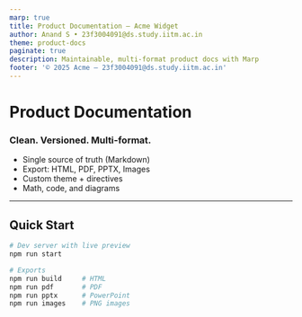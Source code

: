 ```yaml
---
marp: true
title: Product Documentation — Acme Widget
author: Anand S • 23f3004091@ds.study.iitm.ac.in
theme: product-docs
paginate: true
description: Maintainable, multi-format product docs with Marp
footer: '© 2025 Acme — 23f3004091@ds.study.iitm.ac.in'
---
```


<!-- _class: lead -->
<!-- _header: "**Acme Widget · Product Docs**" -->

# Product Documentation  
### Clean. Versioned. Multi-format.

- Single source of truth (Markdown)
- Export: HTML, PDF, PPTX, Images
- Custom theme + directives
- Math, code, and diagrams

---

## Quick Start

```bash
# Dev server with live preview
npm run start

# Exports
npm run build     # HTML
npm run pdf       # PDF
npm run pptx      # PowerPoint
npm run images    # PNG images
